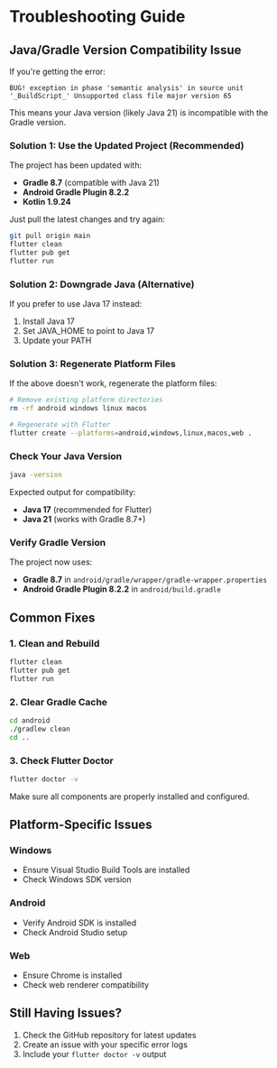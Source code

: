 



# Troubleshooting Guide

## Java/Gradle Version Compatibility Issue

If you're getting the error:
```
BUG! exception in phase 'semantic analysis' in source unit '_BuildScript_' Unsupported class file major version 65
```

This means your Java version (likely Java 21) is incompatible with the Gradle version.

### Solution 1: Use the Updated Project (Recommended)

The project has been updated with:
- **Gradle 8.7** (compatible with Java 21)
- **Android Gradle Plugin 8.2.2**
- **Kotlin 1.9.24**

Just pull the latest changes and try again:
```bash
git pull origin main
flutter clean
flutter pub get
flutter run
```

### Solution 2: Downgrade Java (Alternative)

If you prefer to use Java 17 instead:
1. Install Java 17
2. Set JAVA_HOME to point to Java 17
3. Update your PATH

### Solution 3: Regenerate Platform Files

If the above doesn't work, regenerate the platform files:
```bash
# Remove existing platform directories
rm -rf android windows linux macos

# Regenerate with Flutter
flutter create --platforms=android,windows,linux,macos,web .
```

### Check Your Java Version

```bash
java -version
```

Expected output for compatibility:
- **Java 17** (recommended for Flutter)
- **Java 21** (works with Gradle 8.7+)

### Verify Gradle Version

The project now uses:
- **Gradle 8.7** in `android/gradle/wrapper/gradle-wrapper.properties`
- **Android Gradle Plugin 8.2.2** in `android/build.gradle`

## Common Fixes

### 1. Clean and Rebuild
```bash
flutter clean
flutter pub get
flutter run
```

### 2. Clear Gradle Cache
```bash
cd android
./gradlew clean
cd ..
```

### 3. Check Flutter Doctor
```bash
flutter doctor -v
```

Make sure all components are properly installed and configured.

## Platform-Specific Issues

### Windows
- Ensure Visual Studio Build Tools are installed
- Check Windows SDK version

### Android
- Verify Android SDK is installed
- Check Android Studio setup

### Web
- Ensure Chrome is installed
- Check web renderer compatibility

## Still Having Issues?

1. Check the GitHub repository for latest updates
2. Create an issue with your specific error logs
3. Include your `flutter doctor -v` output



